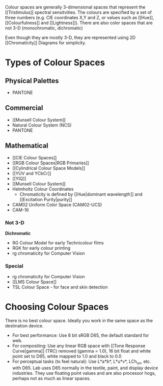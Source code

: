 Colour spaces are generally 3-dimensional spaces that represent the [[Tristimulus]] spectral sensitvities.
The colours are specified by a set of three numbers (e.g. CIE coordinates X,Y and Z, or values such as [[Hue]], [[Colourfulness]] and [[Lightness]]). There are also color spaces that are not 3-D (monochromatic, dichromatic)

Even though they are mostly 3-D, they are represented using 2D [[Chromaticity]] Diagrams for simplicity.

# Types of Colour Spaces
## Physical Palettes
- PANTONE
## Commercial
- [[Munsell Colour System]]
- Natural Colour System (NCS)
- PANTONE
## Mathematical
- [[CIE Colour Spaces]]
- [[RGB Colour Spaces|RGB Primaries]]
- [[Cylindrical Colour Space Models]]
- [[YUV and YCbCr]]
- [[YIQ]]
- [[Munsell Colour System]]
- Helmholtz Colour Coordinates
	- Chromaticity is defined by [[Hue|dominant wavelength]] and [[Excitation Purity|purity]]
- CAM02 Uniform Color Space (CAM02-UCS)
- CAM-16
### Not 3-D
**Dichromatic**
- RG Colour Model for early Technicolour films
- RGK for early colour printing
- rg chromaticity for Computer Vision
### Special
- rg chromaticity for Computer Vision
- [[LMS Colour Space]]
- TSL Colour Space - for face and skin detection
# Choosing Colour Spaces
There is no best colour space. Ideally you work in the same space as the destination device.
- For best performance: Use 8 bit sRGB D65, the default standard for web.
- For compositing: Use any linear RGB space with [[Tone Response Curve|gamma]] (TRC) removed (gamma = 1.0), 16 bit float and white point set to D65, white mapped to 1.0 and black to 0.0
- For perceptual tasks (to feel natural): Use $\text{L*a*b*}$, $\text{L*u*v*}$, $\text{LCh}_\text{uv}$, etc. with D65. Lab uses D65 normally in the textile, paint, and display device industries. They use floating point values and are also processor hogs, perhaps not as much as linear spaces.